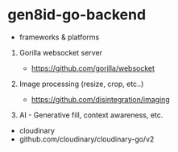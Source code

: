 # gen8id-go-backend

* frameworks & platforms

1. Gorilla websocket server
   - https://github.com/gorilla/websocket

2. Image processing (resize, crop, etc..)
   - https://github.com/disintegration/imaging
  
3. AI - Generative fill, context awareness, etc.
  - cloudinary
  - github.com/cloudinary/cloudinary-go/v2
